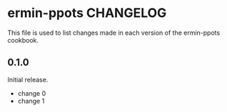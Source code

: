 # ermin-ppots CHANGELOG

This file is used to list changes made in each version of the ermin-ppots cookbook.

## 0.1.0

Initial release.

- change 0
- change 1
